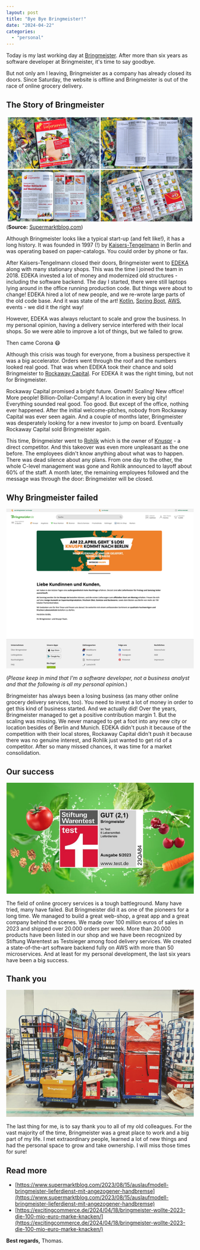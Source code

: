 ```yaml
---
layout: post
title: "Bye Bye Bringmeister!"
date: "2024-04-22"
categories: 
  - "personal"
---
```


Today is my last working day at [Bringmeister](https://www.bringmeister.de/).
After more than six years as software developer at Bringmeister, it's time to say goodbye.

But not only am I leaving, Bringmeister as a company has already closed its doors.
Since Saturday, the website is offline and Bringmeister is out of the race of online grocery delivery.

## The Story of Bringmeister

![](/images/2024/bringmeister-back-in-the-days.png)
(**Source:** [Supermarktblog.com](https://www.supermarktblog.com/2023/08/15/auslaufmodell-bringmeister-lieferdienst-mit-angezogener-handbremse/))

Although Bringmeister looks like a typical start-up (and felt like!), it has a long history.
It was founded in 1997 (!) by [Kaisers-Tengelmann](https://de.wikipedia.org/wiki/Kaiser%E2%80%99s_Tengelmann) in Berlin and was operating based on paper-catalogs. 
You could order by phone or fax.

After Kaisers-Tengelmann closed their doors, Bringmeister went to [EDEKA](https://www.edeka.de/) along with many stationary shops.
This was the time I joined the team in 2018.
EDEKA invested a lot of money and modernized old structures - including the software backend.
The day I started, there were still laptops lying around in the office running production code.
But things were about to change!
EDEKA hired a lot of new people, and we re-wrote large parts of the old code base.
And it was state of the art!
[Kotlin](https://kotlinlang.org/), [Spring Boot](https://spring.io/projects/spring-boot), [AWS](https://aws.amazon.com/de/), events - we did it the right way!

However, EDEKA was always reluctant to scale and grow the business. 
In my personal opinion, having a delivery service interfered with their local shops.
So we were able to improve a lot of things, but we failed to grow.

Then came Corona 😷

Although this crisis was tough for everyone, from a business perspective it was a big accelerator.
Orders went through the roof and the numbers looked real good.
That was when EDEKA took their chance and sold Bringmeister to [Rockaway Capital](https://www.rockawaycapital.com/en/).
For EDEKA it was the right timing, but not for Bringmeister.

Rockaway Capital promised a bright future. 
Growth! Scaling! New office! More people! Billion-Dollar-Company! A location in every big city!
Everything sounded real good. Too good.
But except of the office, nothing ever happened.
After the initial welcome-pitches, nobody from Rockaway Capital was ever seen again.
And a couple of months later, Bringmeister was desperately looking for a new investor to jump on board.
Eventually Rockaway Capital sold Bringmeister again.

This time, Bringmeister went to [Rohlik](https://www.rohlik.group/) which is the owner of [Knuspr](https://www.knuspr.de/herzlich-willkommen) - a direct competitor.
And this takeover was even more unpleasant as the one before.
The employees didn't know anything about what was to happen. 
There was dead silence about any plans.
From one day to the other, the whole C-level management was gone and Rohlik announced to layoff about 60% of the staff.
A month later, the remaining employees followed and the message was through the door: Bringmeister will be closed.

## Why Bringmeister failed

![](/images/2024/last-page.png)

(*Please keep in mind that I'm a software developer, not a business analyst and that the following is all my personal opinion.*)

Bringmeister has always been a losing business (as many other online grocery delivery services, too).
You need to invest a lot of money in order to get this kind of business started.
And we actually did!
Over the years, Bringmeister managed to get a positive contribution margin 1.
But the scaling was missing. 
We never managed to get a foot into any new city or location besides of Berlin and Munich.
EDEKA didn't push it because of the competition with their local stores, Rockaway Capital didn't push it because there was no genuine interest, and Rohlik just wanted to get rid of a competitor.
After so many missed chances, it was time for a market consolidation.

## Our success

![](/images/2024/bm-success.png)

The field of online grocery services is a tough battleground.
Many have tried, many have failed.
But Bringmeister did it as one of the pioneers for a long time. 
We managed to build a great web-shop, a great app and a great company behind the scenes.
We made over 100 million euros of sales in 2023 and shipped over 20.000 orders per week.
More than 20.000 products have been listed in our shop and we have been recognized by Stiftung Warentest as Testsieger among food delivery services.
We created a state-of-the-art software backend fully on AWS with more than 50 microservices.
And at least for my personal development, the last six years have been a big success.

## Thank you

![](/images/2024/first-order.png)

The last thing for me, is to say thank you to all of my old colleagues.
For the vast majority of the time, Bringmeister was a great place to work and a big part of my life.
I met extraordinary people, learned a lot of new things and had the personal space to grow and take ownership.
I will miss those times for sure!

## Read more

- [https://www.supermarktblog.com/2023/08/15/auslaufmodell-bringmeister-lieferdienst-mit-angezogener-handbremse](https://www.supermarktblog.com/2023/08/15/auslaufmodell-bringmeister-lieferdienst-mit-angezogener-handbremse)
- [https://excitingcommerce.de/2024/04/18/bringmeister-wollte-2023-die-100-mio-euro-marke-knacken/](https://excitingcommerce.de/2024/04/18/bringmeister-wollte-2023-die-100-mio-euro-marke-knacken/)

**Best regards,** Thomas.
